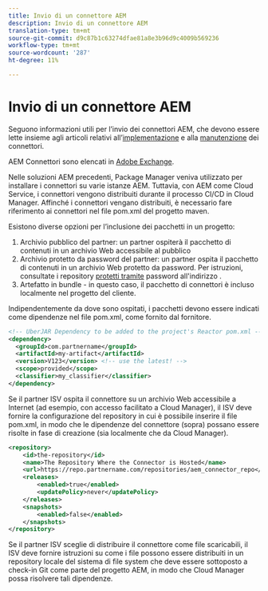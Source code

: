 ```yaml
---
title: Invio di un connettore AEM
description: Invio di un connettore AEM
translation-type: tm+mt
source-git-commit: d9c87b1c63274dfae81a8e3b96d9c4009b569236
workflow-type: tm+mt
source-wordcount: '287'
ht-degree: 11%

---
```



Invio di un connettore AEM
===========================

Seguono informazioni utili per l’invio dei connettori AEM, che devono essere lette insieme agli articoli relativi all’[implementazione](implement.md) e alla [manutenzione](maintain.md) dei connettori.

AEM Connettori sono elencati in [Adobe Exchange](https://partners.adobe.com/exchangeprogram/experiencecloud).

Nelle soluzioni AEM precedenti, Package Manager veniva utilizzato per installare i connettori su varie istanze AEM. Tuttavia, con AEM come Cloud Service, i connettori vengono distribuiti durante il processo CI/CD in Cloud Manager. Affinché i connettori vengano distribuiti, è necessario fare riferimento ai connettori nel file pom.xml del progetto maven.

Esistono diverse opzioni per l’inclusione dei pacchetti in un progetto:

1. Archivio pubblico del partner: un partner ospiterà il pacchetto di contenuti in un archivio Web accessibile al pubblico
1. Archivio protetto da password del partner: un partner ospita il pacchetto di contenuti in un archivio Web protetto da password. Per istruzioni, consultate i repository [protetti tramite](/help/onboarding/getting-access-to-aem-in-cloud/creating-aem-application-project.md#password-protected-maven-repositories) password all&#39;indirizzo .
1. Artefatto in bundle - in questo caso, il pacchetto di connettori è incluso localmente nel progetto del cliente.

Indipendentemente da dove sono ospitati, i pacchetti devono essere indicati come dipendenze nel file pom.xml, come fornito dal fornitore.

```xml
<!-- UberJAR Dependency to be added to the project's Reactor pom.xml -->
<dependency>
  <groupId>com.partnername</groupId>
  <artifactId>my-artifact</artifactId>
  <version>V123</version> <!-- use the latest! -->
  <scope>provided</scope>
  <classifier>my_classifier</classifier>
</dependency>
```

Se il partner ISV ospita il connettore su un archivio Web accessibile a Internet (ad esempio, con accesso facilitato a Cloud Manager), il ISV deve fornire la configurazione del repository in cui è possibile inserire il file pom.xml, in modo che le dipendenze del connettore (sopra) possano essere risolte in fase di creazione (sia localmente che da Cloud Manager).

```xml
<repository>
    <id>the-repository</id>
    <name>The Repository Where the Connector is Hosted</name>
    <url>https://repo.partnername.com/repositories/aem_connector_repo</url>
    <releases>
        <enabled>true</enabled>
        <updatePolicy>never</updatePolicy>
    </releases>
    <snapshots>
        <enabled>false</enabled>
    </snapshots>
</repository>
```

Se il partner ISV sceglie di distribuire il connettore come file scaricabili, il ISV deve fornire istruzioni su come i file possono essere distribuiti in un repository locale del sistema di file system che deve essere sottoposto a check-in Git come parte del progetto AEM, in modo che Cloud Manager possa risolvere tali dipendenze.
